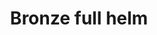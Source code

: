 ---
layout: item
title: Bronze full helm
item-id: 1155
datatable: true
id: 1155
name: "Bronze full helm"
monsters:
  - id: 2481
    name: "Minotaur"
    combat_level: 12
    wiki_url: "https://oldschool.runescape.wiki/w/Minotaur#Level_12"
    drops:
      - quantity: "1"
        noted: false
        rarity: 0.09900990099009901
    image: "https://oldschool.runescape.wiki/images/7/7e/Minotaur.png?65d6a"
  - id: 2482
    name: "Minotaur"
    combat_level: 19
    wiki_url: "https://oldschool.runescape.wiki/w/Minotaur#Level_12"
    drops:
      - quantity: "1"
        noted: false
        rarity: 0.09900990099009901
    image: "https://oldschool.runescape.wiki/images/7/7e/Minotaur.png?65d6a"
  - id: 2483
    name: "Minotaur"
    combat_level: 27
    wiki_url: "https://oldschool.runescape.wiki/w/Minotaur#Level_27"
    drops:
      - quantity: "1"
        noted: false
        rarity: 0.09900990099009901
    image: "https://oldschool.runescape.wiki/images/7/7e/Minotaur.png?65d6a"
---